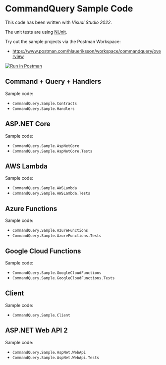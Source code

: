 # CommandQuery Sample Code

This code has been written with *Visual Studio 2022*.

The unit tests are using [NUnit](https://github.com/nunit/nunit).

Try out the sample projects via the Postman Workspace:

* https://www.postman.com/hlaueriksson/workspace/commandquery/overview

[![Run in Postman](https://run.pstmn.io/button.svg)](https://app.getpostman.com/run-collection/30609-f711b607-24cc-4b17-955e-c24e8dbeab99?action=collection%2Ffork&collection-url=entityId%3D30609-f711b607-24cc-4b17-955e-c24e8dbeab99%26entityType%3Dcollection%26workspaceId%3D3787ce92-42c3-4e2f-9534-6ea64eb639b3)

## Command + Query + Handlers

Sample code:

* `CommandQuery.Sample.Contracts`
* `CommandQuery.Sample.Handlers`

## ASP.NET Core

Sample code:

* `CommandQuery.Sample.AspNetCore`
* `CommandQuery.Sample.AspNetCore.Tests`

## AWS Lambda

Sample code:

* `CommandQuery.Sample.AWSLambda`
* `CommandQuery.Sample.AWSLambda.Tests`

## Azure Functions

Sample code:

* `CommandQuery.Sample.AzureFunctions`
* `CommandQuery.Sample.AzureFunctions.Tests`

## Google Cloud Functions

Sample code:

* `CommandQuery.Sample.GoogleCloudFunctions`
* `CommandQuery.Sample.GoogleCloudFunctions.Tests`

## Client

Sample code:

* `CommandQuery.Sample.Client`

## ASP.NET Web API 2

Sample code:

* `CommandQuery.Sample.AspNet.WebApi`
* `CommandQuery.Sample.AspNet.WebApi.Tests`

